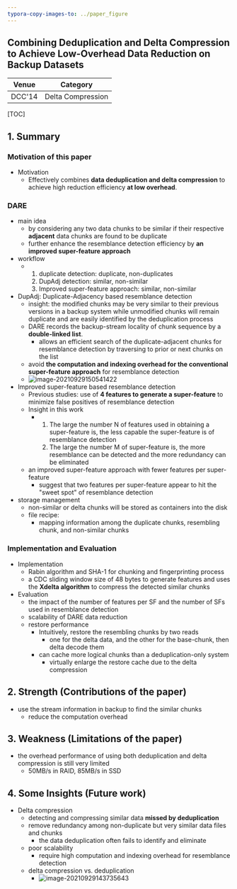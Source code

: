 ```yaml
---
typora-copy-images-to: ../paper_figure
---
```

Combining Deduplication and Delta Compression to Achieve Low-Overhead Data Reduction on Backup Datasets
------------------------------------------
|           Venue            |       Category       |
| :------------------------: | :------------------: |
| DCC'14 | Delta Compression |
[TOC]

## 1. Summary
### Motivation of this paper

- Motivation
  - Effectively combines **data deduplication and delta compression** to achieve high reduction efficiency **at low overhead**.

### DARE

- main idea
  - by considering any two data chunks to be similar if their respective **adjacent** data chunks are found to be duplicate
  - further enhance the resemblance detection efficiency by **an improved super-feature approach**
- workflow
  - 1. duplicate detection: duplicate, non-duplicates
    2. DupAdj detection: similar, non-similar 
    3. Improved super-feature approach: similar, non-similar
- DupAdj: Duplicate-Adjacency based resemblance detection
  - insight: the modified chunks may be very similar to their previous versions in a backup system while unmodified chunks will remain duplicate and are easily identified by the deduplication process
  - DARE records the backup-stream locality of chunk sequence by a **double-linked list**.
    - allows an efficient search of the duplicate-adjacent chunks for resemblance detection by traversing to prior or next chunks on the list
  - avoid **the computation and indexing overhead for the conventional super-feature approach** for resemblance detection
  - ![image-20210929150541422](../paper_figure/image-20210929150541422.png)
- Improved super-feature based resemblance detection
  - Previous studies: use of **4 features to generate a super-feature** to minimize false positives of resemblance detection
  - Insight in this work
    - 1. The large the number N of features used in obtaining a super-feature is, the less capable the super-feature is of resemblance detection
      2. The large the number M of super-feature is, the more resemblance can be detected and the more redundancy can be eliminated
  - an improved super-feature approach with fewer features per super-feature
    - suggest that two features per super-feature appear to hit the "sweet spot" of resemblance detection
- storage management
  - non-similar or delta chunks will be stored as containers into the disk
  - file recipe:
    - mapping information among the duplicate chunks, resembling chunk, and non-similar chunks

### Implementation and Evaluation

- Implementation
  - Rabin algorithm and SHA-1 for chunking and fingerprinting process
  - a CDC sliding window size of 48 bytes to generate features and uses the **Xdelta algorithm** to compress the detected similar chunks
- Evaluation
  - the impact of the number of features per SF and the number of SFs used in resemblance detection
  - scalability of DARE data reduction
  - restore performance
    - Intuitively, restore the resembling chunks by two reads
      - one for the delta data, and the other for the base-chunk, then delta decode them
    - can cache more logical chunks than a deduplication-only system
      - virtually enlarge the restore cache due to the delta compression

## 2. Strength (Contributions of the paper)

- use the stream information in backup to find the similar chunks
  - reduce the computation overhead

## 3. Weakness (Limitations of the paper)

- the overhead performance of using both deduplication and delta compression is still very limited
  - 50MB/s in RAID, 85MB/s in SSD

## 4. Some Insights (Future work)

- Delta compression 
  - detecting and compressing similar data **missed by deduplication**
  - remove redundancy among non-duplicate but very similar data files and chunks 
    - the data deduplication often fails to identify and eliminate
  - poor scalability
    - require high computation and indexing overhead for resemblance detection
  - delta compression vs. deduplication
    - ![image-20210929143735643](../paper_figure/image-20210929143735643.png)

